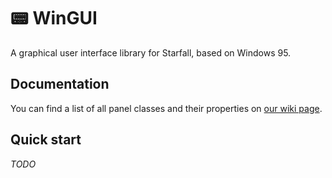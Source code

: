 # 📟 WinGUI

A graphical user interface library for Starfall, based on Windows 95.

## Documentation

You can find a list of all panel classes and their properties on [our wiki page](https://github.com/StyledStrike/starfall-wingui/wiki).

## Quick start

_TODO_
